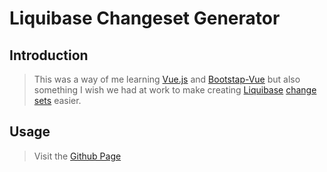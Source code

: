 # Liquibase Changeset Generator

## Introduction

> This was a way of me learning [Vue.js](https://vuejs.org/) and [Bootstap-Vue](https://bootstrap-vue.org/) but also something I wish we had at work to make creating [Liquibase](https://www.liquibase.org/) [change sets](https://docs.liquibase.com/change-types/home.html) easier.

## Usage

> Visit the [Github Page](https://aakoch.github.io/lb-changeset-creator/)